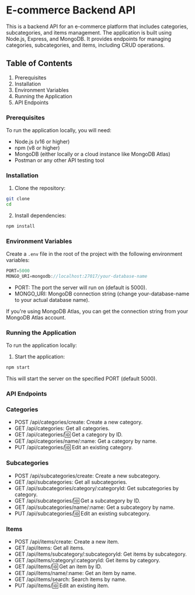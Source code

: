 # E-commerce Backend API

This is a backend API for an e-commerce platform that includes categories, subcategories, and items management. The application is built using Node.js, Express, and MongoDB. It provides endpoints for managing categories, subcategories, and items, including CRUD operations.

## Table of Contents

1. Prerequisites
2. Installation
3. Environment Variables
4. Running the Application
5. API Endpoints

### Prerequisites

To run the application locally, you will need:

- Node.js (v16 or higher)
- npm (v8 or higher)
- MongoDB (either locally or a cloud instance like MongoDB Atlas)
- Postman or any other API testing tool

### Installation

1. Clone the repository:
```bash
git clone 
cd 
```

2. Install dependencies:
```bash
npm install
```

### Environment Variables

Create a `.env` file in the root of the project with the following environment variables:
```js
PORT=5000
MONGO_URI=mongodb://localhost:27017/your-database-name
```

- PORT: The port the server will run on (default is 5000).
- MONGO_URI: MongoDB connection string (change your-database-name to your actual database name).

If you're using MongoDB Atlas, you can get the connection string from your MongoDB Atlas account.

### Running the Application

To run the application locally:

1. Start the application:
```bash
npm start
```
This will start the server on the specified PORT (default 5000).

### API Endpoints

### Categories

- POST /api/categories/create: Create a new category.
- GET /api/categories: Get all categories.
- GET /api/categories/:id: Get a category by ID.
- GET /api/categories/name/:name: Get a category by name.
- PUT /api/categories/:id: Edit an existing category.

### Subcategories

- POST /api/subcategories/create: Create a new subcategory.
- GET /api/subcategories: Get all subcategories.
- GET /api/subcategories/category/:categoryId: Get subcategories by category.
- GET /api/subcategories/:id: Get a subcategory by ID.
- GET /api/subcategories/name/:name: Get a subcategory by name.
- PUT /api/subcategories/:id: Edit an existing subcategory.

### Items

- POST /api/items/create: Create a new item.
- GET /api/items: Get all items.
- GET /api/items/subcategory/:subcategoryId: Get items by subcategory.
- GET /api/items/category/:categoryId: Get items by category.
- GET /api/items/:id: Get an item by ID.
- GET /api/items/name/:name: Get an item by name.
- GET /api/items/search: Search items by name.
- PUT /api/items/:id: Edit an existing item.

